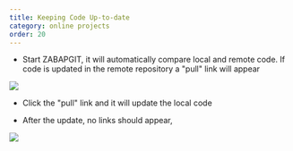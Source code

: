 ```yaml
---
title: Keeping Code Up-to-date
category: online projects
order: 20
---
```


* Start ZABAPGIT, it will automatically compare local and remote code. If code is updated in the remote repository a "pull" link will appear

![](/img/code_new.png)

* Click the "pull" link and it will update the local code

* After the update, no links should appear,

![](/img/code_no_new.png)